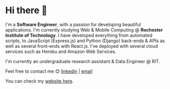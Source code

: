 Hi there 👋
================
I'm a **Software Engineer**, with a passion for developing beautiful applications. I'm currently studying Web & Mobile Computing @ **Rochester Institute of Technology**. I have developed everything from automated scripts, to JavaScript (Express.js) and Python (Django) back-ends & APIs as well as several front-ends with React.js. I've deployed with several cloud services such as Heroku and Amazon Web Services.

I'm currently an undergraduate research assistant & Data Engineer @ RIT.

Feel free to contact me 😊 [linkedin](https://www.linkedin.com/in/danielchungg/) | [email](mailto:dec8768@rit.edu)

You can check my [website here](https://www.pikachungg.com).
